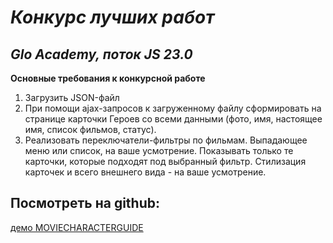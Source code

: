 # _Конкурс лучших работ_
## _Glo Academy, поток JS 23.0_

**Основные требования к конкурсной работе**
1) Загрузить JSON-файл
2) При помощи ajax-запросов к загруженному файлу сформировать на странице карточки Героев со всеми данными 
(фото, имя, настоящее имя, список фильмов, статус). 
3) Реализовать переключатели-фильтры по фильмам. Выпадающее меню или список, на ваше усмотрение. Показывать только те карточки, которые подходят под выбранный фильтр. 
Стилизация карточек и всего внешнего вида - на ваше усмотрение.

## Посмотреть на github:

[демо MOVIECHARACTERGUIDE](https://slesareva-gala.github.io/movieCharacterGuide/)
